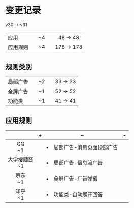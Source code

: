 # 变更记录

v30 -> v31

||||||
|-|:-:|:-:|:-:|:-:|
|应用||~4||48 -> 48|
|应用规则||~4||178 -> 178|

## 规则类别

||||||
|-|:-:|:-:|:-:|:-:|
|局部广告||~2||33 -> 33|
|全屏广告||~1||52 -> 52|
|功能类||~1||41 -> 41|

## 应用规则

||+|~|-|
|:-:|-|-|-|
|QQ<br>~1||<li>局部广告-消息页面顶部广告||
|大学搜题酱<br>~1||<li>局部广告-信息流广告||
|京东<br>~1||<li>全屏广告-广告弹窗||
|知乎<br>~1||<li>功能类-自动展开回答||
